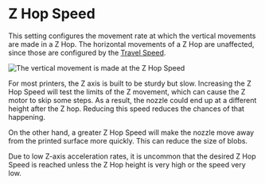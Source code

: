 Z Hop Speed
====
This setting configures the movement rate at which the vertical movements are made in a Z Hop. The horizontal movements of a Z Hop are unaffected, since those are configured by the [Travel Speed](speed_travel.md).

![The vertical movement is made at the Z Hop Speed](../images/speed_z_hop.svg)

For most printers, the Z axis is built to be sturdy but slow. Increasing the Z Hop Speed will test the limits of the Z movement, which can cause the Z motor to skip some steps. As a result, the nozzle could end up at a different height after the Z hop. Reducing this speed reduces the chances of that happening.

On the other hand, a greater Z Hop Speed will make the nozzle move away from the printed surface more quickly. This can reduce the size of blobs.

Due to low Z-axis acceleration rates, it is uncommon that the desired Z Hop Speed is reached unless the Z Hop height is very high or the speed very low.